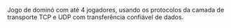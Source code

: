 Jogo de dominó com até 4 jogadores, usando os protocolos da camada de transporte TCP e UDP com transferência confiável de dados.